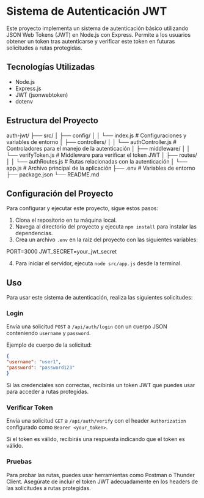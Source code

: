 # Sistema de Autenticación JWT

Este proyecto implementa un sistema de autenticación básico utilizando JSON Web Tokens (JWT) en Node.js con Express. Permite a los usuarios obtener un token tras autenticarse y verificar este token en futuras solicitudes a rutas protegidas.

## Tecnologías Utilizadas
- Node.js
- Express.js
- JWT (jsonwebtoken)
- dotenv

## Estructura del Proyecto

auth-jwt/
├── src/
│   ├── config/
│   │   └── index.js # Configuraciones y variables de entorno
│   ├── controllers/
│   │   └── authController.js # Controladores para el manejo de la autenticación
│   ├── middleware/
│   │   └── verifyToken.js # Middleware para verificar el token JWT
│   ├── routes/
│   │   └── authRoutes.js # Rutas relacionadas con la autenticación
│   └── app.js # Archivo principal de la aplicación
├── .env # Variables de entorno
├── package.json
└── README.md

## Configuración del Proyecto

Para configurar y ejecutar este proyecto, sigue estos pasos:

1. Clona el repositorio en tu máquina local.
2. Navega al directorio del proyecto y ejecuta `npm install` para instalar las dependencias.
3. Crea un archivo `.env` en la raíz del proyecto con las siguientes variables:

PORT=3000
JWT_SECRET=your_jwt_secret

4. Para iniciar el servidor, ejecuta `node src/app.js` desde la terminal.

## Uso

Para usar este sistema de autenticación, realiza las siguientes solicitudes:

### Login

Envía una solicitud `POST` a `/api/auth/login` con un cuerpo JSON conteniendo `username` y `password`.

Ejemplo de cuerpo de la solicitud:
```json
{
"username": "user1",
"password": "password123"
}
```
Si las credenciales son correctas, recibirás un token JWT que puedes usar para acceder a rutas protegidas.

### Verificar Token

Envía una solicitud `GET` a `/api/auth/verify` con el header `Authorization` configurado como `Bearer <your_token>`.

Si el token es válido, recibirás una respuesta indicando que el token es válido.

### Pruebas

Para probar las rutas, puedes usar herramientas como Postman o Thunder Client. Asegúrate de incluir el token JWT adecuadamente en los headers de las solicitudes a rutas protegidas.